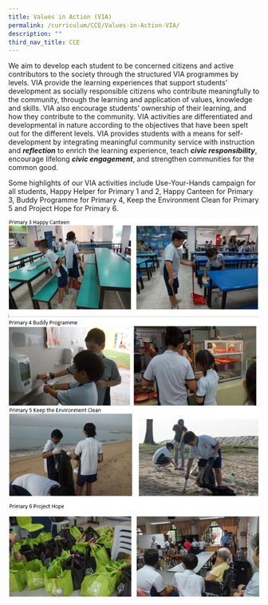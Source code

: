 ```yaml
---
title: Values in Action (VIA)
permalink: /curriculum/CCE/Values-in-Action-VIA/
description: ""
third_nav_title: CCE
---
```

We aim to develop each student to be concerned citizens and active contributors to the society through the structured VIA programmes by levels. VIA provide the learning experiences that support students’ development as socially responsible citizens who contribute meaningfully to the community, through the learning and application of values, knowledge and skills. VIA also encourage students’ ownership of their learning, and how they contribute to the community. VIA activities are differentiated and developmental in nature according to the objectives that have been spelt out for the different levels. VIA provides students with a means for self-development by integrating meaningful community service with instruction and **_reflection_** to enrich the learning experience, teach **_civic responsibility_**, encourage lifelong **_civic engagement_**, and strengthen communities for the common good.

  

Some highlights of our VIA activities include Use-Your-Hands campaign for all students, Happy Helper for Primary 1 and 2, Happy Canteen for Primary 3, Buddy Programme for Primary 4, Keep the Environment Clean for Primary 5 and Project Hope for Primary 6.

![](/images/via%201.jpeg)
![](/images/via%202.jpeg)